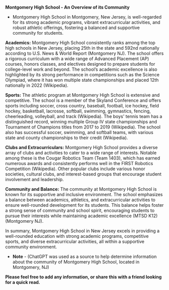 **Montgomery High School - An Overview of its Community**
- Montgomery High School in Montgomery, New Jersey, is well-regarded for its strong academic programs, vibrant extracurricular activities, and robust athletic offerings, fostering a balanced and supportive community for students.


**Academics:**
Montgomery High School consistently ranks among the top high schools in New Jersey, placing 25th in the state and 592nd nationally according to U.S. News & World Report​ (Montgomery NJ)​. The school offers a rigorous curriculum with a wide range of Advanced Placement (AP) courses, honors classes, and electives designed to prepare students for college-level work and beyond. The school’s academic excellence is also highlighted by its strong performance in competitions such as the Science Olympiad, where it has won multiple state championships and placed 12th nationally in 2022​ (Wikipedia)​.

**Sports:**
The athletic program at Montgomery High School is extensive and competitive. The school is a member of the Skyland Conference and offers sports including soccer, cross country, baseball, football, ice hockey, field hockey, basketball, lacrosse, softball, swimming, gymnastics, fencing, cheerleading, volleyball, and track​ (Wikipedia)​. The boys' tennis team has a distinguished record, winning multiple Group IV state championships and Tournament of Champions titles from 2017 to 2019​ (Wikipedia)​. The school also has successful soccer, swimming, and softball teams, with various state and county championships to their credit​ (Wikipedia)​.

**Clubs and Extracurriculars:**
Montgomery High School provides a diverse array of clubs and activities to cater to a wide range of interests. Notable among these is the Cougar Robotics Team (Team 1403), which has earned numerous awards and consistently performs well in the FIRST Robotics Competition​ (Wikipedia)​. Other popular clubs include various honor societies, cultural clubs, and interest-based groups that encourage student involvement and leadership.

**Community and Balance:**
The community at Montgomery High School is known for its supportive and inclusive environment. The school emphasizes a balance between academics, athletics, and extracurricular activities to ensure well-rounded development for its students. This balance helps foster a strong sense of community and school spirit, encouraging students to pursue their interests while maintaining academic excellence​ (MTSD K12)​​ (Montgomery NJ)​.

In summary, Montgomery High School in New Jersey excels in providing a well-rounded education with strong academic programs, competitive sports, and diverse extracurricular activities, all within a supportive community environment.

- **Note** - (ChatGPT was used as a source to help determine information about the community of Montgomery High School, located in Montgomery, NJ)

**Please feel free to add any information, or share this with a friend looking for a quick read.**

